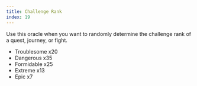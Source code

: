 ```yaml
---
title: Challenge Rank
index: 19
---
```


Use this oracle when you want to randomly determine the challenge rank of
a quest, journey, or fight.

- Troublesome x20
- Dangerous x35
- Formidable x25
- Extreme x13
- Epic x7

